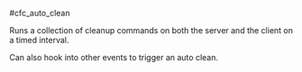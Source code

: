 #cfc_auto_clean

Runs a collection of cleanup commands on both the server and the client on a timed interval.

Can also hook into other events to trigger an auto clean.